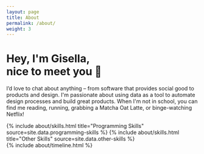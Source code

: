 ```yaml
---
layout: page
title: About
permalink: /about/
weight: 3
---
```


# **Hey, I'm Gisella, <br> nice to meet you 👋**
I’d love to chat about anything – from software that provides social good to products and design. I'm passionate about using data as a tool to automate design processes and build great products.
When I'm not in school, you can find me reading, running, grabbing a Matcha Oat Latte, or binge-watching Netflix!  

<div class="row">
{% include about/skills.html title="Programming Skills" source=site.data.programming-skills %}
{% include about/skills.html title="Other Skills" source=site.data.other-skills %}
</div>

<div class="row">
{% include about/timeline.html %}
</div>